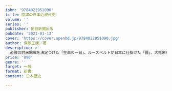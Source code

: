```yaml
---
isbn: '9784022951090'
title: 陰謀の日本近現代史
volume: ''
series: ''
publisher: 朝日新聞出版
pubdate: '2021-01-13'
cover: 'https://cover.openbd.jp/9784022951090.jpg'
author: 保阪正康／著
description: >-
  必敗の対米開戦を決定づけた「空白の一日」、ルーズベルトが日本に仕掛けた「罠」、大杉栄殺害の真犯人、瀬島龍三が握りつぶした極秘電報の中身──。歴史は陰謀に満ちている。あの戦争を中心に、明治以降の重大事件の裏面と人物の命運を検証し、真実を明らかに。
price: '890'
genre: ''
target: 一般
format: 新書
content: 日本歴史

---
```

